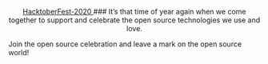 <p align="center">
    <a href="https://hacktoberfest.digitalocean.com/">
      HacktoberFest-2020
    </a>
  ### It’s that time of year again when we come together to support and celebrate the open source technologies we use and love.

Join the open source celebration and leave a mark on the open source world!
</p>
